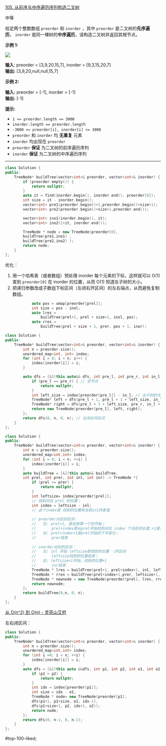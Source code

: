 [105. 从前序与中序遍历序列构造二叉树](https://leetcode.cn/problems/construct-binary-tree-from-preorder-and-inorder-traversal/)

中等

给定两个整数数组 `preorder` 和 `inorder` ，其中 `preorder` 是二叉树的**先序遍历**， `inorder` 是同一棵树的**中序遍历**，请构造二叉树并返回其根节点。

**示例 1:**

![](https://assets.leetcode.com/uploads/2021/02/19/tree.jpg)

**输入**: preorder = [3,9,20,15,7], inorder = [9,3,15,20,7]  
**输出:** [3,9,20,null,null,15,7]  

**示例 2:**

**输入:** preorder = [-1], inorder = [-1]  
**输出:** [-1]  

**提示:**

- `1 <= preorder.length <= 3000`
- `inorder.length == preorder.length`
- `-3000 <= preorder[i], inorder[i] <= 3000`
- `preorder` 和 `inorder` 均 **无重复** 元素
- `inorder` 均出现在 `preorder`
- `preorder` **保证** 为二叉树的前序遍历序列
- `inorder` **保证** 为二叉树的中序遍历序列
---- ----
```cpp
class Solution {
public:
    TreeNode* buildTree(vector<int>& preorder, vector<int>& inorder) {
        if (preorder.empty()) {
            return nullptr;
        }
        auto it = find(inorder.begin(), inorder.end(), preorder[0]);
        int size = it - inorder.begin();
        vector<int> pre1(preorder.begin()+1,preorder.begin()+size+1);
        vector<int> pre2(preorder.begin()+size+1,preorder.end());

        vector<int> ino1(inorder.begin(), it);
        vector<int> ino2(1+it, inorder.end());

        TreeNode * node = new TreeNode(preorder[0], 
        buildTree(pre1,ino1) ,
        buildTree(pre2,ino2) );
        return node;
    }
};
```
优化：
1. 用一个哈希表（或者数组）预处理 inorder 每个元素的下标，这样就可以 O(1) 查到 `preorder[0]` 在 inorder 的位置，从而 O(1) 知道左子树的大小。
2. 把递归参数改成子数组下标区间（左闭右开区间）的左右端点，从而避免复制数组。

```cpp
            auto pos = umap[preorder[prel]];
            int size = pos - inol;
            auto lres = 
                buildTree(prel+1, prel + size+1, inol, pos);
            auto rres = 
                buildTree(prel + size + 1, prer, pos + 1, inor);
```

```cpp
class Solution {
public:
    TreeNode* buildTree(vector<int>& preorder, vector<int>& inorder) {
        int n = preorder.size();
        unordered_map<int, int> index;
        for (int i = 0; i < n; i++) {
            index[inorder[i]] = i;
        }

        auto dfs = [&](this auto&& dfs, int pre_l, int pre_r, int in_l, int in_r) -> TreeNode* {
            if (pre_l == pre_r) { // 空节点
                return nullptr;
            }
            int left_size = index[preorder[pre_l]] - in_l; // 左子树的大小
            TreeNode* left = dfs(pre_l + 1, pre_l + 1 + left_size, in_l, in_l + left_size);
            TreeNode* right = dfs(pre_l + 1 + left_size, pre_r, in_l + 1 + left_size, in_r);
            return new TreeNode(preorder[pre_l], left, right);
        };
        return dfs(0, n, 0, n); // 左闭右开区间
    }
};
```

```cpp
class Solution {
public:
    TreeNode* buildTree(vector<int>& preorder, vector<int>& inorder) {
        int n = preorder.size();
        unordered_map<int,int> index;
        for (int i = 0; i < n; ++i) {
            index[inorder[i]] = i;
        }
        auto buildTree = [&](this auto&& buildTree, 
        int prel, int prer, int inl, int inr) -> TreeNode *{
            if (prel >= prer) {
                return nullptr;
            }
            int leftsize= index[preorder[prel]];
            // 找到对应 prel 的位置；
            int index = leftsize - inl;
            // 这个index是 找到的位置和当前inl的差值
            
            // preorder对应的区间：
            //   左: prel+1, 是去除第一个的开始；
            //       prel+index是从prel开始找到对应 index 个向后的长度,+1是开区间
            //   右: prel+index+1是prel开始的下半部分；
            //       prer结束
            
            // inorder对应的区间：
            //   左: inl 开始 leftsize即找到的位置 （开区间
            //       leftsize找到的位置结束；
            //   右: leftsize+1开始，找到的位置+1
            //       inr结束  
            TreeNode * lres = buildTree(prel+1, prel+index+1, inl, leftsize);
            TreeNode * rres = buildTree(prel+index+1,prer, leftsize+1, inr);
            TreeNode * newnode = new TreeNode(preorder[prel], lres, rres);
            return newnode;
        };
        return buildTree(0,n, 0, n);
    }
};
```

[从 O(n^2) 到 O(n) - 灵茶山艾府](https://leetcode.cn/problems/construct-binary-tree-from-preorder-and-inorder-traversal/solutions/2646359/tu-jie-cong-on2-dao-onpythonjavacgojsrus-aob8/)

左右闭区间：
```cpp
class Solution {
public:
    TreeNode* buildTree(vector<int>& preorder, vector<int>& inorder) {
        int n = preorder.size();
        unordered_map<int,int> index;
        for (int i =0; i < n; ++i) {
            index[inorder[i]] = i;
        }
        auto dfs = [&](this auto &&dfs, int p1, int p2, int o1, int o2)-> TreeNode* {
            if (p1 > p2) {
                return nullptr;
            }
            int idx = index[preorder[p1]];
            int size = idx - o1;
            TreeNode * node= new TreeNode(preorder[p1],
            dfs(p1+1, p1+size, o1, idx-1),
            dfs(p1+size+1, p2, idx+1, o2));
            return node;
        };
        return dfs(0, n-1, 0, n-1);
    }
};
```

#top-100-liked; 